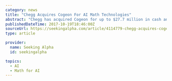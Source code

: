 ```yaml
---
category: news
title: "Chegg Acquires Cogeon For AI Math Technologies"
abstract: "Chegg has acquired Cogeon for up to $27.7 million in cash and contingent consideration. Cogeon has developed AI-driven math teaching technologies aimed at high schoolers. The deal provides a basis for Chegg to enhance and expand its educational offerings ..."
publishedDateTime: 2017-10-19T18:46:00Z
sourceUrl: https://seekingalpha.com/article/4114779-chegg-acquires-cogeon-ai-math-technologies
type: article

provider:
  name: Seeking Alpha
  id: seekingalpha

topics:
  - AI
  - Math for AI
---
```

